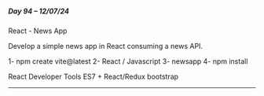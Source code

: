 ##### Day 94 – 12/07/24

React - News App

Develop a simple news app in React consuming a news API.

1- npm create vite@latest
2- React / Javascript
3- newsapp
4- npm install

React Developer Tools
ES7 + React/Redux
bootstrap

---